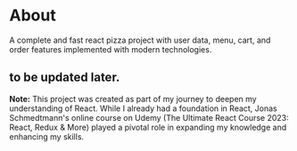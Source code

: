 # About

A complete and fast react pizza project with user data, menu, cart, and order features implemented with modern technologies.

## to be updated later.

**Note:** This project was created as part of my journey to deepen my understanding of React. While I already had a foundation in React, Jonas Schmedtmann's online course on Udemy (The Ultimate React Course 2023: React, Redux & More) played a pivotal role in expanding my knowledge and enhancing my skills.

